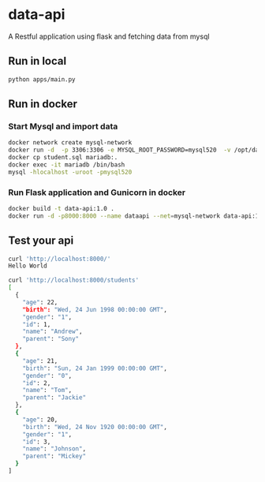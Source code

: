 # data-api
A Restful application using flask and fetching data from mysql

## Run in local
```bash
python apps/main.py
```

## Run in docker
### Start Mysql and import data
```bash
docker network create mysql-network
docker run -d  -p 3306:3306 -e MYSQL_ROOT_PASSWORD=mysql520  -v /opt/data/mysql:/var/lib/mysql --name mariadb --net=mysql-network  --network-alias mysql  mariadb:10.3
docker cp student.sql mariadb:.
docker exec -it mariadb /bin/bash
mysql -hlocalhost -uroot -pmysql520
```

### Run Flask application and Gunicorn in docker
```bash
docker build -t data-api:1.0 .
docker run -d -p8000:8000 --name dataapi --net=mysql-network data-api:1.0
```

## Test your api
```bash
curl 'http://localhost:8000/'
Hello World
```
```bash
curl 'http://localhost:8000/students'
[
  {
    "age": 22, 
    "birth": "Wed, 24 Jun 1998 00:00:00 GMT", 
    "gender": "1", 
    "id": 1, 
    "name": "Andrew", 
    "parent": "Sony"
  }, 
  {
    "age": 21, 
    "birth": "Sun, 24 Jan 1999 00:00:00 GMT", 
    "gender": "0", 
    "id": 2, 
    "name": "Tom", 
    "parent": "Jackie"
  }, 
  {
    "age": 20, 
    "birth": "Wed, 24 Nov 1920 00:00:00 GMT", 
    "gender": "1", 
    "id": 3, 
    "name": "Johnson", 
    "parent": "Mickey"
  }
]
```